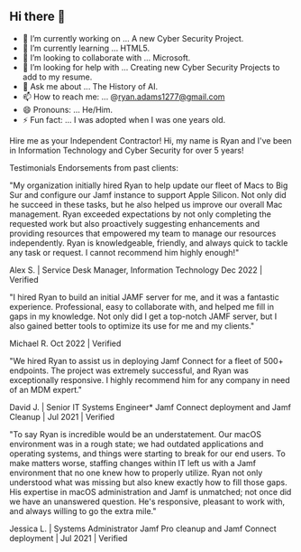 ## Hi there 👋
- 🔭 I’m currently working on ... A new Cyber Security Project.
- 🌱 I’m currently learning ... HTML5.
- 👯 I’m looking to collaborate with ... Microsoft.
- 🤔 I’m looking for help with ... Creating new Cyber Security Projects to add to my resume.
- 💬 Ask me about ... The History of AI.
- 📫 How to reach me: ... @ryan.adams1277@gmail.com
- 😄 Pronouns: ... He/Him.
- ⚡ Fun fact: ... I was adopted when I was one years old.

Hire me as your Independent Contractor! Hi, my name is Ryan and I've been in Information Technology and Cyber Security for over 5 years!

Testimonials Endorsements from past clients:

"My organization initially hired Ryan to help update our fleet of Macs to Big Sur and configure our Jamf instance to support Apple Silicon. Not only did he succeed in these tasks, but he also helped us improve our overall Mac management. Ryan exceeded expectations by not only completing the requested work but also proactively suggesting enhancements and providing resources that empowered my team to manage our resources independently. Ryan is knowledgeable, friendly, and always quick to tackle any task or request. I cannot recommend him highly enough!"

Alex S. | Service Desk Manager, Information Technology
Dec 2022 | Verified

"I hired Ryan to build an initial JAMF server for me, and it was a fantastic experience. Professional, easy to collaborate with, and helped me fill in gaps in my knowledge. Not only did I get a top-notch JAMF server, but I also gained better tools to optimize its use for me and my clients."

Michael R.
Oct 2022 | Verified

"We hired Ryan to assist us in deploying Jamf Connect for a fleet of 500+ endpoints. The project was extremely successful, and Ryan was exceptionally responsive. I highly recommend him for any company in need of an MDM expert."

David J. | Senior IT Systems Engineer*
Jamf Connect deployment and Jamf Cleanup | Jul 2021 | Verified

"To say Ryan is incredible would be an understatement. Our macOS environment was in a rough state; we had outdated applications and operating systems, and things were starting to break for our end users. To make matters worse, staffing changes within IT left us with a Jamf environment that no one knew how to properly utilize. Ryan not only understood what was missing but also knew exactly how to fill those gaps. His expertise in macOS administration and Jamf is unmatched; not once did we have an unanswered question. He's responsive, pleasant to work with, and always willing to go the extra mile."

Jessica L. | Systems Administrator
Jamf Pro cleanup and Jamf Connect deployment | Jul 2021 | Verified
